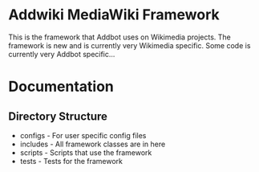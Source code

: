 Addwiki MediaWiki Framework
=======

This is the framework that Addbot uses on Wikimedia projects.
The framework is new and is currently very Wikimedia specific.
Some code is currently very Addbot specific...

Documentation
=======

Directory Structure
-------------

* configs - For user specific config files
* includes - All framework classes are in here
* scripts - Scripts that use the framework
* tests - Tests for the framework
